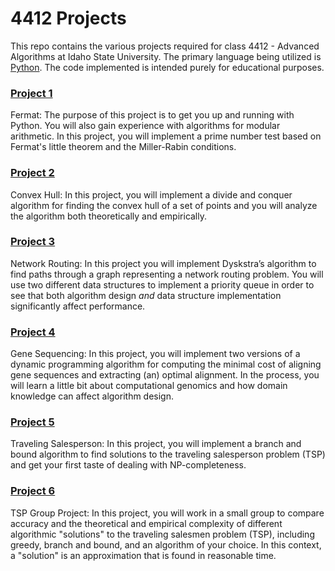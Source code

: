 # 4412 Projects
This repo contains the various projects required for class 4412 - Advanced Algorithms at Idaho State University. The primary language being utilized is [Python](https://www.python.org/). The code implemented is intended purely for educational purposes.

### [Project 1](https://github.com/NeymanThomas/4412-Projects/tree/main/Project-1)
Fermat: The purpose of this project is to get you up and running with Python. You will also gain experience with algorithms for modular arithmetic. In this project, you will implement a prime number test based on Fermat's little theorem and the Miller-Rabin conditions.

### [Project 2](https://github.com/NeymanThomas/4412-Projects/tree/main/Project-2)
Convex Hull: In this project, you will implement a divide and conquer algorithm for finding the convex hull of a set of points and you will analyze the algorithm both theoretically and empirically.

### [Project 3](https://github.com/NeymanThomas/4412-Projects/tree/main/Project-3)
Network Routing: In this project you will implement Dyskstra’s algorithm to find paths through a graph representing a network routing problem. You will use two different data structures to implement a priority queue in order to see that both algorithm design *and* data structure implementation significantly affect performance.

### [Project 4](https://github.com/NeymanThomas/4412-Projects/tree/main/Project-4)
Gene Sequencing: In this project, you will implement two versions of a dynamic programming algorithm for computing the minimal cost of aligning gene sequences and extracting (an) optimal alignment. In the process, you will learn a little bit about computational genomics and how domain knowledge can affect algorithm design.

### [Project 5](https://github.com/NeymanThomas/4412-Projects/tree/main/Project-5)
Traveling Salesperson: In this project, you will implement a branch and bound algorithm to find solutions to the traveling salesperson problem (TSP) and get your first taste of dealing with NP-completeness.

### [Project 6](https://github.com/NeymanThomas/4412-Projects/tree/main/Project-6)
TSP Group Project: In this project, you will work in a small group to compare accuracy and the theoretical and empirical complexity of different algorithmic "solutions" to the traveling salesmen problem (TSP), including greedy, branch and bound, and an algorithm of your choice. In this context, a "solution" is an approximation that is found in reasonable time.
